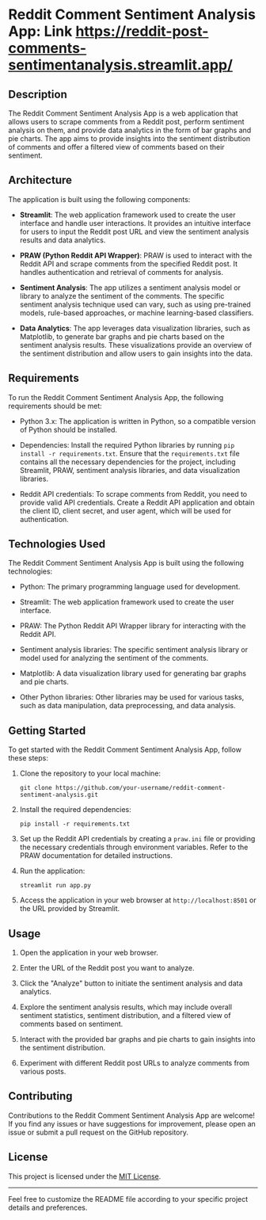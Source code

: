 # Reddit Comment Sentiment Analysis App: Link https://reddit-post-comments-sentimentanalysis.streamlit.app/

## Description
The Reddit Comment Sentiment Analysis App is a web application that allows users to scrape comments from a Reddit post, perform sentiment analysis on them, and provide data analytics in the form of bar graphs and pie charts. The app aims to provide insights into the sentiment distribution of comments and offer a filtered view of comments based on their sentiment.

## Architecture
The application is built using the following components:

- **Streamlit**: The web application framework used to create the user interface and handle user interactions. It provides an intuitive interface for users to input the Reddit post URL and view the sentiment analysis results and data analytics.

- **PRAW (Python Reddit API Wrapper)**: PRAW is used to interact with the Reddit API and scrape comments from the specified Reddit post. It handles authentication and retrieval of comments for analysis.

- **Sentiment Analysis**: The app utilizes a sentiment analysis model or library to analyze the sentiment of the comments. The specific sentiment analysis technique used can vary, such as using pre-trained models, rule-based approaches, or machine learning-based classifiers.

- **Data Analytics**: The app leverages data visualization libraries, such as Matplotlib, to generate bar graphs and pie charts based on the sentiment analysis results. These visualizations provide an overview of the sentiment distribution and allow users to gain insights into the data.

## Requirements
To run the Reddit Comment Sentiment Analysis App, the following requirements should be met:

- Python 3.x: The application is written in Python, so a compatible version of Python should be installed.

- Dependencies: Install the required Python libraries by running `pip install -r requirements.txt`. Ensure that the `requirements.txt` file contains all the necessary dependencies for the project, including Streamlit, PRAW, sentiment analysis libraries, and data visualization libraries.

- Reddit API credentials: To scrape comments from Reddit, you need to provide valid API credentials. Create a Reddit API application and obtain the client ID, client secret, and user agent, which will be used for authentication.

## Technologies Used
The Reddit Comment Sentiment Analysis App is built using the following technologies:

- Python: The primary programming language used for development.

- Streamlit: The web application framework used to create the user interface.

- PRAW: The Python Reddit API Wrapper library for interacting with the Reddit API.

- Sentiment analysis libraries: The specific sentiment analysis library or model used for analyzing the sentiment of the comments.

- Matplotlib: A data visualization library used for generating bar graphs and pie charts.

- Other Python libraries: Other libraries may be used for various tasks, such as data manipulation, data preprocessing, and data analysis.

## Getting Started
To get started with the Reddit Comment Sentiment Analysis App, follow these steps:

1. Clone the repository to your local machine:
   ```
   git clone https://github.com/your-username/reddit-comment-sentiment-analysis.git
   ```

2. Install the required dependencies:
   ```
   pip install -r requirements.txt
   ```

3. Set up the Reddit API credentials by creating a `praw.ini` file or providing the necessary credentials through environment variables. Refer to the PRAW documentation for detailed instructions.

4. Run the application:
   ```
   streamlit run app.py
   ```

5. Access the application in your web browser at `http://localhost:8501` or the URL provided by Streamlit.

## Usage
1. Open the application in your web browser.

2. Enter the URL of the Reddit post you want to analyze.

3. Click the "Analyze" button to initiate the sentiment analysis and data analytics.

5. Explore the sentiment analysis results, which may include overall sentiment statistics, sentiment distribution, and a filtered view of comments based on sentiment.

6. Interact with the provided bar graphs and pie charts to gain insights into the sentiment distribution.

7. Experiment with different Reddit post URLs to analyze comments from various posts.

## Contributing
Contributions to the Reddit Comment Sentiment Analysis App are welcome! If you find any issues or have suggestions for improvement, please open an issue or submit a pull request on the GitHub repository.

## License
This project is licensed under the [MIT License](LICENSE).

---

Feel free to customize the README file according to your specific project details and preferences.
